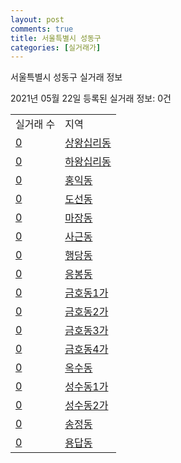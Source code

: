 ```yaml
---
layout: post
comments: true
title: 서울특별시 성동구
categories: [실거래가]
---
```


서울특별시 성동구 실거래 정보

2021년 05월 22일 등록된 실거래 정보: 0건


<table>
  <tr>
    <td>실거래 수</td>
    <td>지역</td>
  </tr>

  
  <tr>
    <td><a href="1120010100.html">0</a></td>
    <td><a href="1120010100.html">상왕십리동</a></td>
  </tr>
    

  <tr>
    <td><a href="1120010200.html">0</a></td>
    <td><a href="1120010200.html">하왕십리동</a></td>
  </tr>
    

  <tr>
    <td><a href="1120010300.html">0</a></td>
    <td><a href="1120010300.html">홍익동</a></td>
  </tr>
    

  <tr>
    <td><a href="1120010400.html">0</a></td>
    <td><a href="1120010400.html">도선동</a></td>
  </tr>
    

  <tr>
    <td><a href="1120010500.html">0</a></td>
    <td><a href="1120010500.html">마장동</a></td>
  </tr>
    

  <tr>
    <td><a href="1120010600.html">0</a></td>
    <td><a href="1120010600.html">사근동</a></td>
  </tr>
    

  <tr>
    <td><a href="1120010700.html">0</a></td>
    <td><a href="1120010700.html">행당동</a></td>
  </tr>
    

  <tr>
    <td><a href="1120010800.html">0</a></td>
    <td><a href="1120010800.html">응봉동</a></td>
  </tr>
    

  <tr>
    <td><a href="1120010900.html">0</a></td>
    <td><a href="1120010900.html">금호동1가</a></td>
  </tr>
    

  <tr>
    <td><a href="1120011000.html">0</a></td>
    <td><a href="1120011000.html">금호동2가</a></td>
  </tr>
    

  <tr>
    <td><a href="1120011100.html">0</a></td>
    <td><a href="1120011100.html">금호동3가</a></td>
  </tr>
    

  <tr>
    <td><a href="1120011200.html">0</a></td>
    <td><a href="1120011200.html">금호동4가</a></td>
  </tr>
    

  <tr>
    <td><a href="1120011300.html">0</a></td>
    <td><a href="1120011300.html">옥수동</a></td>
  </tr>
    

  <tr>
    <td><a href="1120011400.html">0</a></td>
    <td><a href="1120011400.html">성수동1가</a></td>
  </tr>
    

  <tr>
    <td><a href="1120011500.html">0</a></td>
    <td><a href="1120011500.html">성수동2가</a></td>
  </tr>
    

  <tr>
    <td><a href="1120011800.html">0</a></td>
    <td><a href="1120011800.html">송정동</a></td>
  </tr>
    

  <tr>
    <td><a href="1120012200.html">0</a></td>
    <td><a href="1120012200.html">용답동</a></td>
  </tr>
    


</table>
    